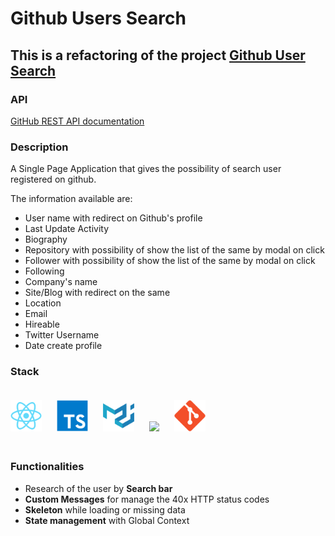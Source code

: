 <h1>Github Users Search</h1>

<h2>This is a refactoring of the project <a href="https://github.com/flgisimone/Github-User-Search" alt="Github-User-Search">Github User Search</a></h2>

<h3>API</h3>
<a href="https://docs.github.com/en/rest?apiVersion=2022-11-28">GitHub REST API documentation</a>

<h3>Description</h3>
<p>A Single Page Application that gives the possibility of search user registered on github.</p>

<span>The information available are:</span>
<ul>
<li>User name with redirect on Github's profile</li>
<li>Last Update Activity</li>
<li>Biography</li>
<li>Repository with possibility of show the list of the same by modal on click</li>
<li>Follower with possibility of show the list of the same by modal on click</li>
<li>Following</li>
<li>Company's name</li>
<li>Site/Blog with redirect on the same</li>
<li>Location</li>
<li>Email</li>
<li>Hireable</li>
<li>Twitter Username</li>
<li>Date create profile</li>
</ul>

<h3>Stack</h3>
<span><img src="https://raw.githubusercontent.com/devicons/devicon/master/icons/react/react-original.svg" style="height: 50px; padding: 20px 0; margin-right: 20px" /></span>
<span><img src="https://raw.githubusercontent.com/devicons/devicon/master/icons/typescript/typescript-original.svg" style="height: 50px; padding: 20px 0; margin-right: 20px" /></span>
<span><img src="https://raw.githubusercontent.com/devicons/devicon/master/icons/materialui/materialui-original.svg" style="height: 50px; padding: 20px 0; margin-right: 20px" /></span>
<span><img src="https://static.npmjs.com/3dc95981de4241b35cd55fe126ab6b2c.png" style="height: 50px; padding: 20px 0; margin-right: 20px" /></span>
<span><img src="https://raw.githubusercontent.com/devicons/devicon/master/icons/git/git-original.svg" style="height: 50px; padding: 20px 0; margin-right: 20px" /></span>

<h3>Functionalities</h3>
<ul>
<li>Research of the user by <b>Search bar</b></li>
<li><b>Custom Messages</b> for manage the 40x HTTP status codes</li>
<li><b>Skeleton</b> while loading or missing data</li> 
<li><b>State management</b> with Global Context</li>
</ul>
